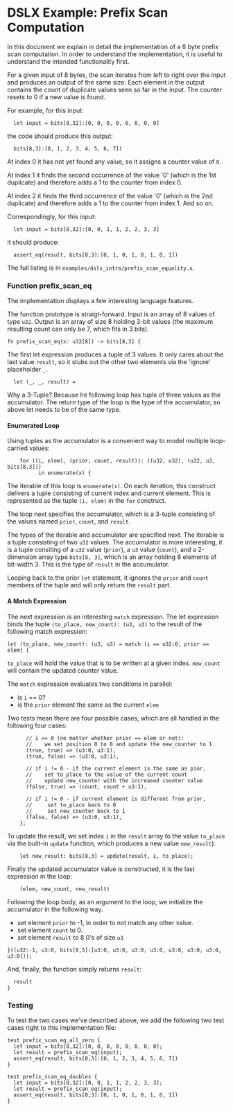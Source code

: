 # DSLX Example: Prefix Scan Computation

In this document we explain in detail the implementation of a 8 byte prefix scan
computation. In order to understand the implementation, it is useful to
understand the intended functionality first.

For a given input of 8 bytes, the scan iterates from left to right over the
input and produces an output of the same size. Each element in the output
contains the count of duplicate values seen so far in the input. The counter
resets to 0 if a new value is found.

For example, for this input:

```
  let input = bits[8,32]:[0, 0, 0, 0, 0, 0, 0, 0]
```

the code should produce this output:

```
  bits[8,3]:[0, 1, 2, 3, 4, 5, 6, 7])
```

At index 0 it has not yet found any value, so it assigns a counter value of `0`.

At index 1 it finds the second occurrence of the value '0' (which is the 1st
duplicate) and therefore adds a 1 to the counter from index 0.

At index 2 it finds the third occurrence of the value '0' (which is the 2nd
duplicate) and therefore adds a 1 to the counter from index 1. And so on.

Correspondingly, for this input:

```
  let input = bits[8,32]:[0, 0, 1, 1, 2, 2, 3, 3]
```

it should produce:

```
  assert_eq(result, bits[8,3]:[0, 1, 0, 1, 0, 1, 0, 1])
```

The full listing is in `examples/dslx_intro/prefix_scan_equality.x`.

### Function prefix_scan_eq

The implementation displays a few interesting language features.

The function prototype is straigt-forward. Input is an array of 8 values of type
`u32`. Output is an array of size 8 holding 3-bit values (the maximum resulting
count can only be 7, which fits in 3 bits).

```
fn prefix_scan_eq(x: u32[8]) -> bits[8,3] {
```

The first let expression produces a tuple of 3 values. It only cares about the
last value `result`, so it stubs out the other two elements via the 'ignore'
placeholder `_`.

```
  let (_, _, result) =
```

Why a 3-Tuple? Because he following loop has tuple of three values as the
accumulator. The return type of the loop is the type of the accumulator, so
above let needs to be of the same type.

#### Enumerated Loop

Using tuples as the accumulator is a convenient way to model multiple
loop-carried values:

```
    for ((i, elem), (prior, count, result)): ((u32, u32), (u32, u3, bits[8,3]))
          in enumerate(x) {
```

The iterable of this loop is `enumerate(x)`. On each iteration, this construct
delivers a tuple consisting of current index and current element. This is
represented as the tuple `(i, elem)` in the `for` construct.

The loop next specifies the accumulator, which is a 3-tuple consisting of the
values named `prior`, `count`, and `result`.

The types of the iterable and accumulator are specified next. The iterable is a
tuple consisting of two `u32` values. The accumulator is more interesting, it is
a tuple consiting of a `u32` value (`prior`), a `u3` value (`count`), and a
2-dimension array type `bits[8, 3]`, which is an array holding 8 elements of
bit-width 3. This is the type of `result` in the accumulator.

Looping back to the prior `let` statement, it ignores the `prior` and `count`
members of the tuple and will only return the `result` part.

#### A Match Expression

The next expression is an interesting `match` expression. The let expression
binds the tuple `(to_place, new_count): (u3, u3)` to the result of the following
match expression:

```
let (to_place, new_count): (u3, u3) = match (i == u32:0, prior == elem) {
```

`to_place` will hold the value that is to be written at a given index.
`new_count` will contain the updated counter value.

The `match` expression evaluates two conditions in parallel:

*   is `i` == 0?
*   is the `prior` element the same as the current `elem`

Two tests mean there are four possible cases, which are all handled in the
following four cases:

```
      // i == 0 (no matter whether prior == elem or not):
      //    we set position 0 to 0 and update the new_counter to 1
      (true, true) => (u3:0, u3:1),
      (true, false) => (u3:0, u3:1),

      // if i != 0 - if the current element is the same as pior,
      //    set to_place to the value of the current count
      //    update new_counter with the increased counter value
      (false, true) => (count, count + u3:1),

      // if i != 0 - if current element is different from prior,
      //     set to_place back to 0
      //     set new_counter back to 1
      (false, false) => (u3:0, u3:1),
    };
```

To update the result, we set index `i` in the `result` array to the value
`to_place` via the built-in `update` function, which produces a new value
`new_result`):

```
    let new_result: bits[8,3] = update(result, i, to_place);
```

Finally the updated accumulator value is constructed, it is the last expression
in the loop:

```
    (elem, new_count, new_result)
```

Following the loop body, as an argument to the loop, we initialize the
accumulator in the following way.

*   set element `prior` to -1, in order to not match any other value.
*   set element `count` to 0.
*   set element `result` to 8 0's of size `u3`

```
}((u32:-1, u3:0, bits[8,3]:[u3:0, u3:0, u3:0, u3:0, u3:0, u3:0, u3:0, u3:0]));
```

And, finally, the function simply returns `result`:

```
  result
}
```

### Testing

To test the two cases we've described above, we add the following two test cases
right to this implementation file:

```
test prefix_scan_eq_all_zero {
  let input = bits[8,32]:[0, 0, 0, 0, 0, 0, 0, 0];
  let result = prefix_scan_eq(input);
  assert_eq(result, bits[8,3]:[0, 1, 2, 3, 4, 5, 6, 7])
}

test prefix_scan_eq_doubles {
  let input = bits[8,32]:[0, 0, 1, 1, 2, 2, 3, 3];
  let result = prefix_scan_eq(input);
  assert_eq(result, bits[8,3]:[0, 1, 0, 1, 0, 1, 0, 1])
}
```
